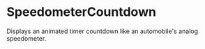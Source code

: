 # SpeedometerCountdown
Displays an animated timer countdown like an automobile's analog speedometer.
